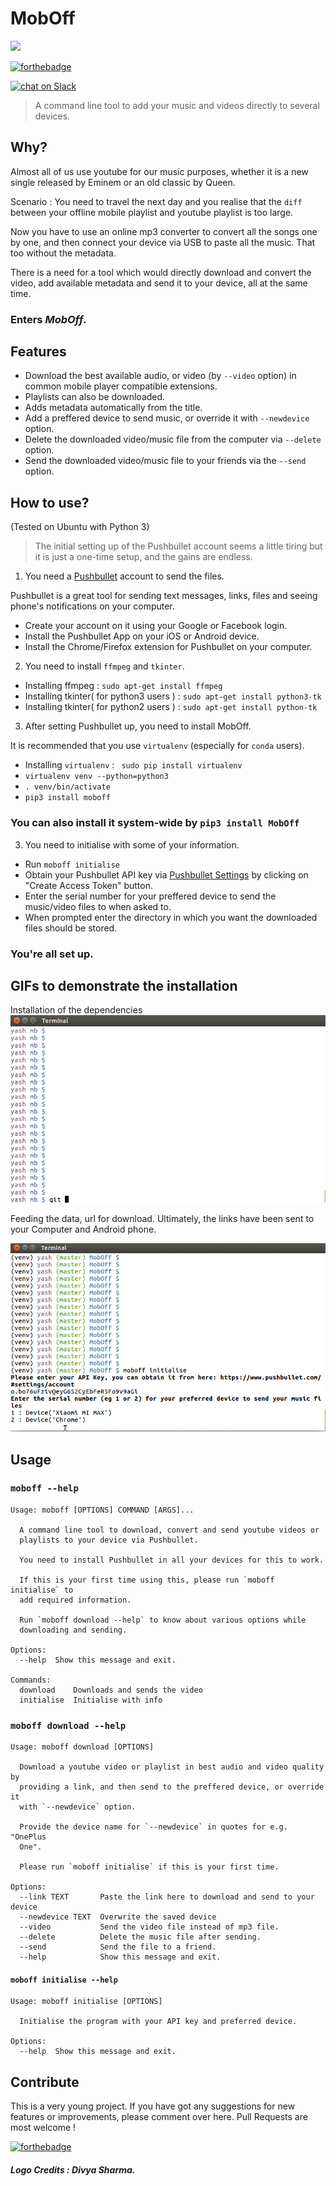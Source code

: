 # MobOff 
![](https://raw.githubusercontent.com/Parth-Vader/MobOff/master/Logo1.png)

[![forthebadge](http://forthebadge.com/images/badges/made-with-python.svg)](http://forthebadge.com)


[![chat on Slack](https://img.shields.io/badge/chat%20on%20-Slack-brightgreen.svg?style=for-the-badge)](https://kwoc2017-parth.slack.com/)

> A command line tool to add your music and videos directly to several devices.

## Why?

Almost all of us use youtube for our music purposes, whether it is a new single released by Eminem or an old classic by Queen. 

Scenario : You need to travel the next day and you realise that the `diff` between your offline mobile playlist and youtube playlist is too large.

Now you have to use an online mp3 converter to convert all the songs one by one, and then connect your device via USB to paste all the music. That too without the metadata.

There is a need for a tool which would directly download and convert the video, add available metadata and send it to your device, all at the same time.

### Enters *MobOff*.

## Features

* Download the best available audio, or video (by `--video` option) in common mobile player compatible extensions.
* Playlists can also be downloaded.
* Adds metadata automatically from the title.
* Add a preffered device to send music, or override it with `--newdevice` option.
* Delete the downloaded video/music file from the computer via `--delete` option.
* Send the downloaded video/music file to your friends via the `--send` option.

## How to use?

(Tested on Ubuntu with Python 3)

>The initial setting up of the Pushbullet account seems a little tiring but it is just a one-time setup, and the gains are endless.

1. You need a [Pushbullet](https://www.pushbullet.com/) account to send the files. 

Pushbullet is a great tool for sending text messages, links, files and seeing phone's notifications on your computer.

  * Create your account on it using your Google or Facebook login.
  * Install the Pushbullet App on your iOS or Android device.
  * Install the Chrome/Firefox extension for Pushbullet on your computer.

2. You need to install `ffmpeg` and `tkinter`.
  * Installing ffmpeg :  `sudo apt-get install ffmpeg`
  * Installing tkinter( for python3 users ) :  `sudo apt-get install python3-tk` 
  * Installing tkinter( for python2 users ) :  `sudo apt-get install python-tk`

3. After setting Pushbullet up, you need to install MobOff.

It is recommended that you use `virtualenv` (especially for `conda` users).

  * Installing `virtualenv` : ` sudo pip install virtualenv`
  * `virtualenv venv --python=python3`
  * `. venv/bin/activate`
  * `pip3 install moboff`

### You can also install it system-wide by `pip3 install MobOff` 

3. You need to initialise with some of your information.
  
  * Run `moboff initialise`
  * Obtain your Pushbullet API key via [Pushbullet Settings](https://www.pushbullet.com/#settings/account) by clicking on "Create Access Token" button.
  * Enter the serial number for your preffered device to send the music/video files to when asked to.
  * When prompted enter the directory in which you want the downloaded files should be stored. 
  
### You're all set up.

## GIFs to demonstrate the installation
Installation of the dependencies
![](P1.gif?raw=true)

Feeding the data, url for download. Ultimately, the links have been sent to your Computer and Android phone.

![](P2.gif?raw=true)
## Usage

### `moboff --help`
    Usage: moboff [OPTIONS] COMMAND [ARGS]...

      A command line tool to download, convert and send youtube videos or
      playlists to your device via Pushbullet.

      You need to install Pushbullet in all your devices for this to work.

      If this is your first time using this, please run `moboff initialise` to
      add required information.

      Run `moboff download --help` to know about various options while
      downloading and sending.

    Options:
      --help  Show this message and exit.

    Commands:
      download    Downloads and sends the video
      initialise  Initialise with info

### `moboff download --help`
    Usage: moboff download [OPTIONS]

      Download a youtube video or playlist in best audio and video quality by
      providing a link, and then send to the preffered device, or override it
      with `--newdevice` option.

      Provide the device name for `--newdevice` in quotes for e.g. "OnePlus
      One".

      Please run `moboff initialise` if this is your first time.

    Options:
      --link TEXT       Paste the link here to download and send to your device
      --newdevice TEXT  Overwrite the saved device
      --video           Send the video file instead of mp3 file.
      --delete          Delete the music file after sending.
      --send            Send the file to a friend.
      --help            Show this message and exit.
      
#### `moboff initialise --help`
    Usage: moboff initialise [OPTIONS]
      
      Initialise the program with your API key and preferred device.
      
    Options:
      --help  Show this message and exit.

## Contribute

This is a very young project. If you have got any suggestions for new features or improvements, please comment over here. Pull Requests are most welcome !


[![forthebadge](http://forthebadge.com/images/badges/built-with-love.svg)](http://forthebadge.com)

##### Logo Credits : Divya Sharma.
